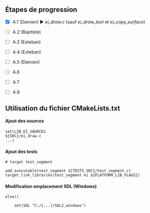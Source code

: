 ## Étapes de progression
- [x] A.1 (Damien) ► *ei_draw.c* (sauf *ei_draw_text* et *ei_copy_surface*)
- [ ] A.2 (Baptiste)  
- [ ] A.3 (Esteban)  
- [ ] A.4  (Esteban)
- [ ] A.5  (Damien)
- [ ] A.6  
- [ ] A.7  
- [ ] A.8  


## Utilisation du fichier CMakeLists.txt
#### Ajout des sources
    set(LIB_EI_SOURCES
	${SRC}/ei_draw.c
    ...)
#### Ajout des tests
    # target test_segment

    add_executable(test_segment ${TESTS_SRC}/test_segment.c)
    target_link_libraries(test_segment ei ${PLATFORM_LIB_FLAGS})
#### Modification emplacement SDL (Windows)
    else()

	    set(SDL "C:/[...]/SDL2_windows")

